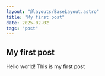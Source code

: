 ```yaml
---
layout: "@layouts/BaseLayout.astro"
title: "My first post"
date: 2025-02-02
tags: "post"
---
```


<h2> My first post </h2>

Hello world! This is my first post
